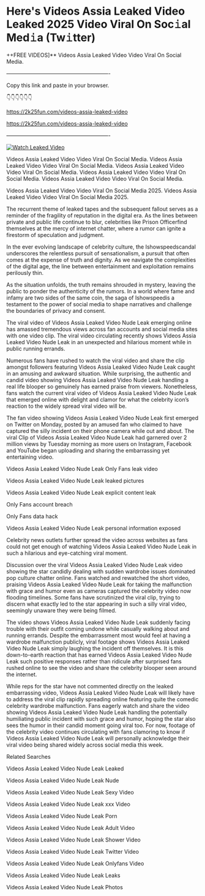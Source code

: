 # Here's Videos Assia Leaked Video Leaked 2025 Video Viral On Soc𝚒al Med𝚒a (Tw𝚒tter)

++FREE VIDEOS]** Videos Assia Leaked Video Video Viral On Social Media.

———————————————————-

Copy this link and paste in your browser.

👇👇👇👇👇👇

https://2k25fun.com/videos-assia-leaked-video

https://2k25fun.com/videos-assia-leaked-video

———————————————————-

[![Watch Leaked Video](https://miro.medium.com/v2/resize:fit:828/format:webp/1*cilzJN44JGOrTw9NJCrNHA.gif "Watch Leaked Video")](https://2k25fun.com/videos-assia-leaked-video)

Videos Assia Leaked Video Video Viral On Social Media. Videos Assia Leaked Video Video Viral On Social Media. Videos Assia Leaked Video Video Viral On Social Media. Videos Assia Leaked Video Video Viral On Social Media. Videos Assia Leaked Video Video Viral On Social Media.

Videos Assia Leaked Video Video Viral On Social Media 2025. Videos Assia Leaked Video Video Viral On Social Media 2025.

The recurrent theme of leaked tapes and the subsequent fallout serves as a reminder of the fragility of reputation in the digital era. As the lines between private and public life continue to blur, celebrities like Prison Officerfind themselves at the mercy of internet chatter, where a rumor can ignite a firestorm of speculation and judgment.

In the ever evolving landscape of celebrity culture, the Ishowspeedscandal underscores the relentless pursuit of sensationalism, a pursuit that often comes at the expense of truth and dignity. As we navigate the complexities of the digital age, the line between entertainment and exploitation remains perilously thin.

As the situation unfolds, the truth remains shrouded in mystery, leaving the public to ponder the authenticity of the rumors. In a world where fame and infamy are two sides of the same coin, the saga of Ishowspeedis a testament to the power of social media to shape narratives and challenge the boundaries of privacy and consent.

The viral video of Videos Assia Leaked Video Nude Leak emerging online has amassed tremendous views across fan accounts and social media sites with one video clip. The viral video circulating recently shows Videos Assia Leaked Video Nude Leak in an unexpected and hilarious moment while in public running errands.

Numerous fans have rushed to watch the viral video and share the clip amongst followers featuring Videos Assia Leaked Video Nude Leak caught in an amusing and awkward situation. While surprising, the authentic and candid video showing Videos Assia Leaked Video Nude Leak handling a real life blooper so genuinely has earned praise from viewers. Nonetheless, fans watch the current viral video of Videos Assia Leaked Video Nude Leak that emerged online with delight and clamor for what the celebrity icon’s reaction to the widely spread viral video will be.

The fan video showing Videos Assia Leaked Video Nude Leak first emerged on Twitter on Monday, posted by an amused fan who claimed to have captured the silly incident on their phone camera while out and about. The viral Clip of Videos Assia Leaked Video Nude Leak had garnered over 2 million views by Tuesday morning as more users on Instagram, Facebook and YouTube began uploading and sharing the embarrassing yet entertaining video.

Videos Assia Leaked Video Nude Leak Only Fans leak video

Videos Assia Leaked Video Nude Leak leaked pictures

Videos Assia Leaked Video Nude Leak explicit content leak

Only Fans account breach

Only Fans data hack

Videos Assia Leaked Video Nude Leak personal information exposed

Celebrity news outlets further spread the video across websites as fans could not get enough of watching Videos Assia Leaked Video Nude Leak in such a hilarious and eye-catching viral moment.

Discussion over the viral Videos Assia Leaked Video Nude Leak video showing the star candidly dealing with sudden wardrobe issues dominated pop culture chatter online. Fans watched and rewatched the short video, praising Videos Assia Leaked Video Nude Leak for taking the malfunction with grace and humor even as cameras captured the celebrity video now flooding timelines. Some fans have scrutinized the viral clip, trying to discern what exactly led to the star appearing in such a silly viral video, seemingly unaware they were being filmed.

The video shows Videos Assia Leaked Video Nude Leak suddenly facing trouble with their outfit coming undone while casually walking about and running errands. Despite the embarrassment most would feel at having a wardrobe malfunction publicly, viral footage shows Videos Assia Leaked Video Nude Leak simply laughing the incident off themselves. It is this down-to-earth reaction that has earned Videos Assia Leaked Video Nude Leak such positive responses rather than ridicule after surprised fans rushed online to see the video and share the celebrity blooper seen around the internet.

While reps for the star have not commented directly on the leaked embarrassing video, Videos Assia Leaked Video Nude Leak will likely have to address the viral clip rapidly spreading online featuring quite the comedic celebrity wardrobe malfunction. Fans eagerly watch and share the video showing Videos Assia Leaked Video Nude Leak handling the potentially humiliating public incident with such grace and humor, hoping the star also sees the humor in their candid moment going viral too. For now, footage of the celebrity video continues circulating with fans clamoring to know if Videos Assia Leaked Video Nude Leak will personally acknowledge their viral video being shared widely across social media this week.

Related Searches

Videos Assia Leaked Video Nude Leak Leaked

Videos Assia Leaked Video Nude Leak Nude

Videos Assia Leaked Video Nude Leak Sexy Video

Videos Assia Leaked Video Nude Leak xxx Video

Videos Assia Leaked Video Nude Leak Porn

Videos Assia Leaked Video Nude Leak Adult Video

Videos Assia Leaked Video Nude Leak Shower Video

Videos Assia Leaked Video Nude Leak Twitter Video

Videos Assia Leaked Video Nude Leak Onlyfans Video

Videos Assia Leaked Video Nude Leak Leaks

Videos Assia Leaked Video Nude Leak Photos